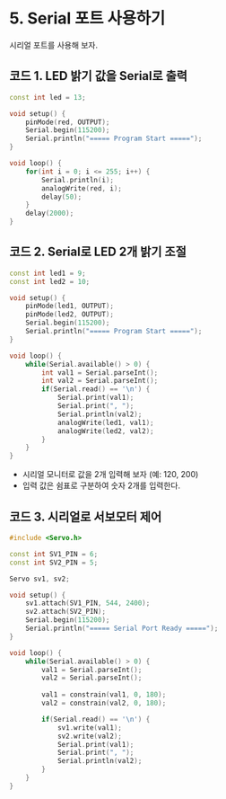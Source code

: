 # 5. Serial 포트 사용하기

시리얼 포트를 사용해 보자.


## 코드 1. LED 밝기 값을 Serial로 출력

```cpp title="serialWrite.ino" linenums="1" hl_lines="5"
const int led = 13;

void setup() {
    pinMode(red, OUTPUT);
    Serial.begin(115200);
    Serial.println("===== Program Start =====");
}

void loop() {
    for(int i = 0; i <= 255; i++) {
        Serial.println(i);
        analogWrite(red, i);
        delay(50);
    }
    delay(2000);
}
```


## 코드 2. Serial로 LED 2개 밝기 조절

```cpp title="serialRead.ino" linenums="1" hl_lines="12-15"
const int led1 = 9;
const int led2 = 10;

void setup() {
    pinMode(led1, OUTPUT);
    pinMode(led2, OUTPUT);
    Serial.begin(115200);
    Serial.println("===== Program Start =====");
}

void loop() {
    while(Serial.available() > 0) {
        int val1 = Serial.parseInt();
        int val2 = Serial.parseInt();
        if(Serial.read() == '\n') {
            Serial.print(val1);
            Serial.print(", ");
            Serial.println(val2);
            analogWrite(led1, val1);
            analogWrite(led2, val2);
        }
    }
}
```

* 시리얼 모니터로 값을 2개 입력해 보자 (예: 120, 200)
* 입력 값은 쉼표로 구분하여 숫자 2개를 입력한다.


## 코드 3. 시리얼로 서보모터 제어

```cpp title="serialReadServo.ino" linenums="1" hl_lines="20-21"
#include <Servo.h>

const int SV1_PIN = 6;
const int SV2_PIN = 5;

Servo sv1, sv2;

void setup() {
    sv1.attach(SV1_PIN, 544, 2400);
    sv2.attach(SV2_PIN);
    Serial.begin(115200);
    Serial.println("===== Serial Port Ready =====");
}

void loop() {
    while(Serial.available() > 0) {
        val1 = Serial.parseInt();
        val2 = Serial.parseInt();
        
        val1 = constrain(val1, 0, 180);
        val2 = constrain(val2, 0, 180);

        if(Serial.read() == '\n') {
            sv1.write(val1);
            sv2.write(val2);
            Serial.print(val1);
            Serial.print(", ");
            Serial.println(val2);
        }
    }
}
```
